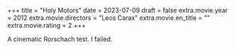 +++
title = "Holy Motors"
date = 2023-07-09
draft = false
extra.movie.year = 2012
extra.movie.directors = "Leos Carax"
extra.movie.en_title = ""
extra.movie.rating = 2
+++

A cinematic Rorschach test. I failed.<!-- more -->
